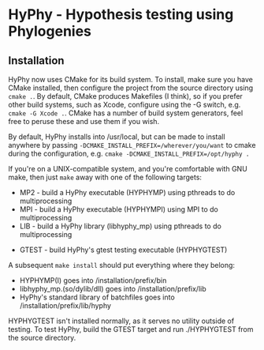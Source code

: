 HyPhy - Hypothesis testing using Phylogenies
============================================

Installation
------------

HyPhy now uses CMake for its build system.
To install, make sure you have CMake installed,
then configure the project from the source directory using `cmake .`.
By default, CMake produces Makefiles (I think),
so if you prefer other build systems, such as Xcode,
configure using the -G switch, e.g. `cmake -G Xcode .`.
CMake has a number of build system generators,
feel free to peruse these and use them if you wish. 

By default, HyPhy installs into /usr/local,
but can be made to install anywhere by passing
`-DCMAKE_INSTALL_PREFIX=/wherever/you/want`
to cmake during the configuration, e.g.
`cmake -DCMAKE_INSTALL_PREFIX=/opt/hyphy .`

If you're on a UNIX-compatible system,
and you're comfortable with GNU make,
then just `make` away with one of the following targets:

+   MP2 - build a HyPhy executable (HYPHYMP) using pthreads to do multiprocessing 
+   MPI - build a HyPhy executable (HYPHYMPI) using MPI to do multiprocessing
+   LIB - build a HyPhy library (libhyphy_mp) using pthreads to do multiprocessing
-   GTEST - build HyPhy's gtest testing executable (HYPHYGTEST)

A subsequent `make install` should put everything where they belong:

+   HYPHYMP(I) goes into /installation/prefix/bin
+   libhyphy_mp.(so/dylib/dll) goes into /installation/prefix/lib
+   HyPhy's standard library of batchfiles goes into /installation/prefix/lib/hyphy

HYPHYGTEST isn't installed normally,
as it serves no utility outside of testing.
To test HyPhy,
build the GTEST target and run ./HYPHYGTEST from the source directory.
